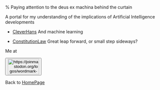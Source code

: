 % Paying attention to the deus ex machina behind the curtain

A portal for my understanding of the implications of Artificial Intelligence developments


* [CleverHans](CleverHans.html) And machine learning

* [ConstitutionLaw](ConstitutionLaw.html) Great leap forward, or small step sideways?

Me at
<form action='https://mastodon.sdf.org/@drbean'>
<button type='submit' class='btn'>
<img src='./mastodon.svg'
alt='https://joinmastodon.org/logos/wordmark-black-text.svg'
style='width:100px;height:50px'/>
</button></form>

Back to [HomePage](HomePage.html)
